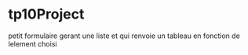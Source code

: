 # tp10Project
petit formulaire gerant une liste et qui renvoie un tableau en fonction de lelement choisi
